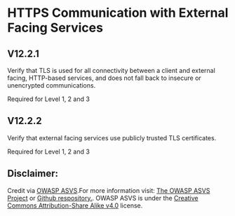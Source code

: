 #  HTTPS Communication with External Facing Services
## V12.2.1
Verify that TLS is used for all connectivity between a client and external facing, HTTP-based services, and does not fall back to insecure or unencrypted communications.
Required for Level 1, 2 and 3
## V12.2.2
Verify that external facing services use publicly trusted TLS certificates.
Required for Level 1, 2 and 3

## Disclaimer:
Credit via [OWASP ASVS](https://owasp.org/www-project-application-security-verification-standard/).For more information visit: [The OWASP ASVS Project](https://owasp.org/www-project-application-security-verification-standard/) or [Github respository.](https://github.com/OWASP/ASVS). OWASP ASVS is under the [Creative Commons Attribution-Share Alike v4.0](https://github.com/OWASP/ASVS/blob/v5.0.0/LICENSE.md) license.
